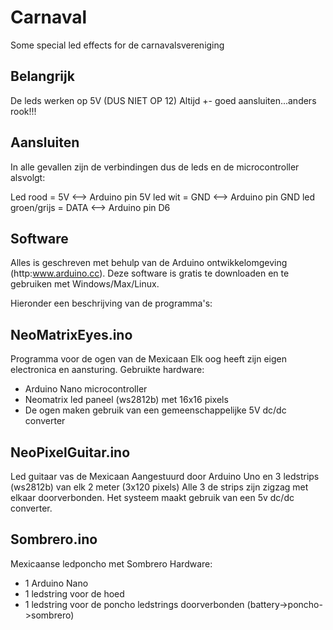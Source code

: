# Carnaval
Some special led effects for de carnavalsvereniging 

## Belangrijk
De leds werken op 5V (DUS NIET OP 12)
Altijd +- goed aansluiten...anders rook!!!

## Aansluiten
In alle gevallen zijn de verbindingen dus de leds en de microcontroller alsvolgt:

Led rood = 5V           <--> Arduino pin 5V
led wit = GND           <--> Arduino pin GND 
led groen/grijs = DATA  <--> Arduino pin D6

## Software
Alles is geschreven met behulp van de Arduino ontwikkelomgeving (http:www.arduino.cc). 
Deze software is gratis te downloaden en te gebruiken met Windows/Max/Linux.

Hieronder een beschrijving van de programma's:

## NeoMatrixEyes.ino
Programma voor de ogen van de Mexicaan
Elk oog heeft zijn eigen electronica en aansturing.
Gebruikte hardware:
- Arduino Nano microcontroller
- Neomatrix led paneel (ws2812b) met 16x16 pixels
- De ogen maken gebruik van een gemeenschappelijke 5V dc/dc converter


## NeoPixelGuitar.ino
Led guitaar vas de Mexicaan
Aangestuurd door Arduino Uno en 3 ledstrips (ws2812b) van elk 2 meter (3x120 pixels)
Alle 3 de strips zijn zigzag met elkaar doorverbonden.
Het systeem maakt gebruik van een 5v dc/dc converter.


## Sombrero.ino
Mexicaanse ledponcho met Sombrero
Hardware:
- 1 Arduino Nano
- 1 ledstring voor de hoed
- 1 ledstring voor de poncho
ledstrings doorverbonden (battery->poncho->sombrero)
